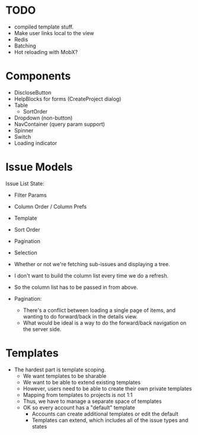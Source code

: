# TODO

* compiled template stuff.
* Make user links local to the view
* Redis
* Batching
* Hot reloading with MobX?

# Components

* DiscloseButton
* HelpBlocks for forms (CreateProject dialog)
* Table
  * SortOrder
* Dropdown (non-button)
* NavContainer (query param support)
* Spinner
* Switch
* Loading indicator

# Issue Models

Issue List State:

* Filter Params
* Column Order / Column Prefs
* Template
* Sort Order
* Pagination
* Selection
* Whether or not we're fetching sub-issues and displaying a tree.

* I don't want to build the column list every time we do a refresh.
* So the column list has to be passed in from above.

* Pagination:
  * There's a conflict between loading a single page of items, and wanting to do forward/back
    in the details view.
  * What would be ideal is a way to do the forward/back navigation on the server side.

# Templates

* The hardest part is template scoping.
  * We want templates to be sharable
  * We want to be able to extend existing templates
  * However, users need to be able to create their own private templates
  * Mapping from templates to projects is not 1:1
  * Thus, we have to manage a separate space of templates
  * OK so every account has a "default" template
    * Accounts can create additional templates or edit the default
    * Templates can extend, which includes all of the issue types and states

